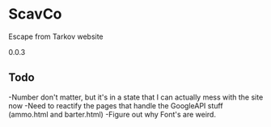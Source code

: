 # ScavCo
Escape from Tarkov website

0.0.3

## Todo
-Number don't matter, but it's in a state that I can actually mess with the site now
-Need to reactify the pages that handle the GoogleAPI stuff (ammo.html and barter.html)
-Figure out why Font's are weird.
